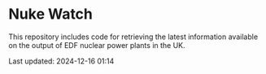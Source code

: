 # Nuke Watch

This repository includes code for retrieving the latest information available on the output of EDF nuclear power plants in the UK.

Last updated: 2024-12-16 01:14